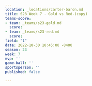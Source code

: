 ```yaml
---
location: _locations/carter-baron.md
title: S23 Week 7 - Gold vs Red-(copy)
teams-score:
- team: _teams/s23-gold.md
  score: 
- team: _teams/s23-red.md
  score: 
field: "1"
date: 2022-10-30 10:45:00 -0400
season: 23
week: 7
mvp: ''
game-ball: ''
sportsperson: ''
published: false

---
```

